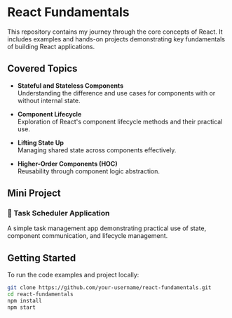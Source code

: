 # React Fundamentals

This repository contains my journey through the core concepts of React. It includes examples and hands-on projects demonstrating key fundamentals of building React applications.

## Covered Topics

- **Stateful and Stateless Components**  
  Understanding the difference and use cases for components with or without internal state.

- **Component Lifecycle**  
  Exploration of React's component lifecycle methods and their practical use.

- **Lifting State Up**  
  Managing shared state across components effectively.

- **Higher-Order Components (HOC)**  
  Reusability through component logic abstraction.

## Mini Project

### 🔹 Task Scheduler Application

A simple task management app demonstrating practical use of state, component communication, and lifecycle management.

## Getting Started

To run the code examples and project locally:

```bash
git clone https://github.com/your-username/react-fundamentals.git
cd react-fundamentals
npm install
npm start
